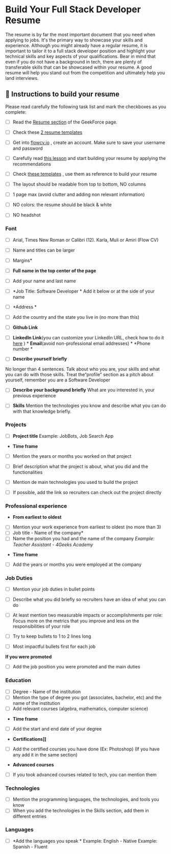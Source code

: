 # Build Your Full Stack Developer Resume 

The resume is by far the most important document that you need when applying to jobs. It's the primary way to showcase your skills and experience. Although you might already have a regular resume, it is important to tailor it to a full stack developer position and highlight your technical skills and key aspects of your qualifications. Bear in mind that even if you do not have a background in tech, there are plenty of transferable skills that can be showcased within your resume. A good resume will help you stand out from the competition and ultimately help you land interviews. 

## 📝 Instructions to build your resume

Please read carefully the following task list and mark the checkboxes as you complete:

- [ ] Read the   [Resume section](https://4geeksacademy.notion.site/About-your-resume-af7f45a072154f459be8909b725241b3)  of the GeekForce page.

- [ ] Check these  [2 resume templates ](https://drive.google.com/drive/folders/1YHKHoAqF4o8dk_1Fw5fLgtRvftEiTUun?usp=sharing) 

- [ ] Get into  [flowcv.io](https://app.flowcv.com/) , create an account. Make sure to save your username and password

- [ ] Carefully read  [this lesson](https://content.breatheco.de/en/lesson/making-an-amazing-resume)  and start building your resume by applying the recommendations

- [ ] Check   [these templates](https://drive.google.com/drive/folders/1YHKHoAqF4o8dk_1Fw5fLgtRvftEiTUun?usp=sharing) , use them as reference to build your resume

- [ ] The layout should be readable from top to bottom, NO columns 

- [ ] 1 page max (avoid clutter and adding non relevant information)

- [ ]  NO colors: the resume should be black & white 

- [ ]  NO headshot 

### Font

- [ ] Arial, Times New Roman or Calibri (12). Karla, Muli or Amiri (Flow CV)

- [ ] Name and titles can be larger 

- [ ] Margins*

- [ ] **Full name in the top center of the page**

- [ ] Add your name and last name
- [ ]  *Job Title: Software Developer * Add it below or at the side of your name  
- [ ] *Address *
- [ ] Add the country and the state you live in (no more than this) 
- [ ] **Github Link**

- [ ] **LinkedIn Link**(you can customize your LinkedIn URL, check how to do it  [here](https://www.linkedin.com/help/linkedin/answer/a542685/manage-your-public-profile-url?lang=en) ) * **Email**(avoid non-professional email addresses) * *Phone number *

- [ ]  **Describe yourself briefly**

No longer than 4 sentences. Talk about who you are, your skills and what you can do with those skills. Treat the“profile” section as a pitch about yourself, remember you are a Software Developer
- [ ] **Describe your background briefly** What are you interested in, your previous experience
	
- [ ] **Skills**
Mention the technologies you know and describe what you can do with that knowledge briefly. 

### Projects

- [ ]   **Project title**
Example:  JobBots, Job Search App

* **Time frame**
- [ ] Mention the years or months you worked on that project
- [ ] Brief description what the project is about,  what you did and the functionalities 
- [ ]  Mention de main technologies you used to build the project 
- [ ] If possible, add the link so recruiters can check out the project directly


### Professional experience

* **From earliest to oldest**
- [ ] Mention your work experience from earliest to oldest (no more than 3)
- [ ] Job title - Name of the company*
- [ ] Name the position you had and the name of the company
_Example: Teacher Assistant - 4Geeks Academy_
* **Time frame**
- [ ] Add the years or months you were employed at the company

### Job Duties

- [ ] Mention your job duties in bullet points
- [ ] Describe what you did briefly so recruiters have an idea of what you can do
- [ ] At least mention two measurable impacts or accomplishments per role: Focus more on the metrics that you improve and less on the responsibilities of your role
- [ ] Try to keep bullets to 1 to 2 lines long 

- [ ] Most impactful bullets first for each job

 **If you were promoted**
- [ ] Add the job position you were promoted and the main duties 

### Education 
- [ ] Degree - Name of the institution
- [ ] Mention the type of degree you got (associates, bachelor, etc) and the name of the institution
- [ ] Add relevant courses (algebra, mathematics, computer science)

* **Time frame**
- [ ] Add the start and end date of your degree 
* **Certifications]]**
- [ ] Add the certified courses you have done (Ex: Photoshop) 
(If you have any add it in the same section) 
* **Advanced courses** 
- [ ] If you took advanced courses related to tech, you can mention them

### Technologies
- [ ] Mention the programming languages, the technologies, and tools you know
- [ ]  When you add the technologies in the Skills section, add them in different entries 

### Languages 
- [ ] *Add the languages you speak *
Example: English - Native 
Example: Spanish - Fluent





